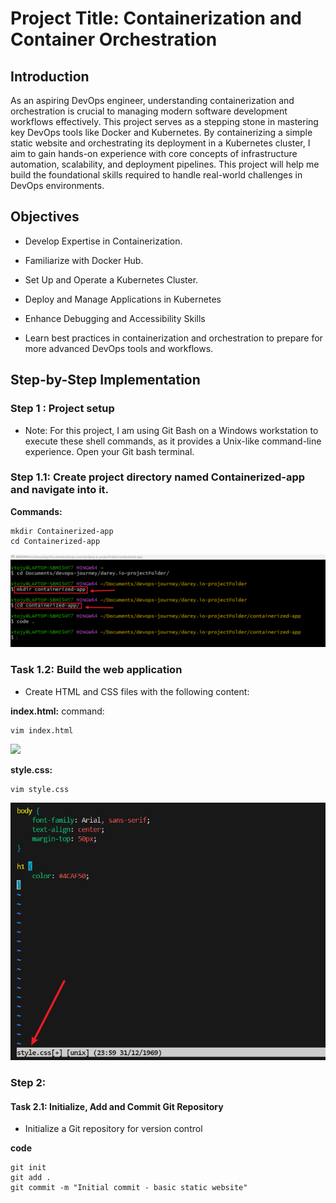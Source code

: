 # Project Title: Containerization and Container Orchestration

## Introduction

As an aspiring DevOps engineer, understanding containerization and orchestration is crucial to managing modern software development workflows effectively. This project serves as a stepping stone in mastering key DevOps tools like Docker and Kubernetes. By containerizing a simple static website and orchestrating its deployment in a Kubernetes cluster, I aim to gain hands-on experience with core concepts of infrastructure automation, scalability, and deployment pipelines. This project will help me build the foundational skills required to handle real-world challenges in DevOps environments.

## Objectives

+ Develop Expertise in Containerization.

+ Familiarize with Docker Hub.

+ Set Up and Operate a Kubernetes Cluster.

+ Deploy and Manage Applications in Kubernetes

+ Enhance Debugging and Accessibility Skills

+ Learn best practices in containerization and orchestration to prepare for more advanced DevOps tools and workflows.

## Step-by-Step Implementation

### Step 1 : Project setup

+ Note: For this project, I am using Git Bash on a Windows workstation to execute these shell commands, as it provides a Unix-like command-line experience. Open your Git bash terminal.

### Step 1.1: Create project directory named Containerized-app and navigate into it.

**Commands:**

```
mkdir Containerized-app
cd Containerized-app
```
![](./img/1.mkdir.png)

### Task 1.2: Build the web application

+ Create HTML and CSS files with the following content:

**index.html:**
command:

```
vim index.html
```

![](./img/2.index.file.png)


**style.css:**

```
vim style.css
```

![](./img/2b.style.file.png)


### Step 2:

#### Task 2.1: Initialize, Add and Commit Git Repository

+ Initialize a Git repository for version control

**code**

```
git init
git add .
git commit -m "Initial commit - basic static website"
```